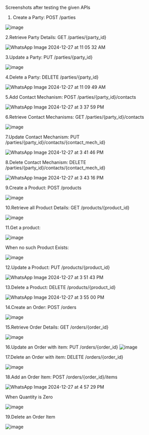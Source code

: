 Screenshots after testing the given APIs

1. Create a Party: POST /parties
   
![image](https://github.com/user-attachments/assets/d030e3d3-7ea3-4750-9b47-558e5edd7254)


2.Retrieve Party Details: GET /parties/{party_id}

![WhatsApp Image 2024-12-27 at 11 05 32 AM](https://github.com/user-attachments/assets/db87db26-bd57-4778-a3fb-7415ad042641)


3.Update a Party: PUT /parties/{party_id}

![image](https://github.com/user-attachments/assets/ebb2b38b-d579-466c-ad34-6f73ed6a520d)


4.Delete a Party: DELETE /parties/{party_id}

![WhatsApp Image 2024-12-27 at 11 09 49 AM](https://github.com/user-attachments/assets/9bd67795-c3f3-4076-9c93-ad85def37aee)


5.Add Contact Mechanism: POST /parties/{party_id}/contacts

![WhatsApp Image 2024-12-27 at 3 37 59 PM](https://github.com/user-attachments/assets/b87d3e79-d892-4a0c-b959-01eb5a7f80c2)


6.Retrieve Contact Mechanisms: GET /parties/{party_id}/contacts

![image](https://github.com/user-attachments/assets/de98f0ac-50b1-4cf2-9267-44555caf5176)


7.Update Contact Mechanism: PUT /parties/{party_id}/contacts/{contact_mech_id}

![WhatsApp Image 2024-12-27 at 3 41 46 PM](https://github.com/user-attachments/assets/ca280129-2986-4c0c-8ce2-d27c921cf4af)


8.Delete Contact Mechanism: DELETE /parties/{party_id}/contacts/{contact_mech_id}

![WhatsApp Image 2024-12-27 at 3 43 16 PM](https://github.com/user-attachments/assets/5a931ad8-d54f-430c-9a41-ee548ec1fa51)


9.Create a Product: POST /products

![image](https://github.com/user-attachments/assets/cdcd6f18-e80e-4866-8eb3-426e68d6d69f)


10.Retrieve all Product Details: GET /products/{product_id}

![image](https://github.com/user-attachments/assets/5c70e05e-5909-4874-878c-cb888da9cadd)


11.Get a product:

![image](https://github.com/user-attachments/assets/c12548e7-f1f4-443d-b47d-b3db399eae47)


When no such Product Exists:

![image](https://github.com/user-attachments/assets/b5b216e5-5789-47e1-aa53-bc6856fe1601)


12.Update a Product: PUT /products/{product_id}

![WhatsApp Image 2024-12-27 at 3 51 43 PM](https://github.com/user-attachments/assets/7bac9ee7-d7ca-4b48-9e8c-e9fe7e8d06f8)


13.Delete a Product: DELETE /products/{product_id}

![WhatsApp Image 2024-12-27 at 3 55 00 PM](https://github.com/user-attachments/assets/6833ec99-f228-49cf-8313-d830212d8e02)


14.Create an Order: POST /orders

![image](https://github.com/user-attachments/assets/da9815b9-b4ad-426f-b7ec-8cece51c1c49)


15.Retrieve Order Details: GET /orders/{order_id}

![image](https://github.com/user-attachments/assets/099da9a0-d0f3-4d22-9e92-5d15102b011d)


16.Update an Order with item: PUT /orders/{order_id}
![image](https://github.com/user-attachments/assets/eb1f1de7-e457-45dc-9d5d-c1d14aec3775)


17.Delete an Order with item: DELETE /orders/{order_id}

![image](https://github.com/user-attachments/assets/96c1b194-969c-4c0c-b0d5-5a8a62d03d50)


18.Add an Order Item: POST /orders/{order_id}/items

![WhatsApp Image 2024-12-27 at 4 57 29 PM](https://github.com/user-attachments/assets/d509aa98-736e-4feb-94c9-7d2d9c90f9cf)

When Quantity is Zero

![image](https://github.com/user-attachments/assets/fdc58327-6b97-4d05-96f2-ac961017340c)


19.Delete an Order Item

![image](https://github.com/user-attachments/assets/b2ffda43-dbd2-444c-a7bc-db6f2c4a41ff)




















